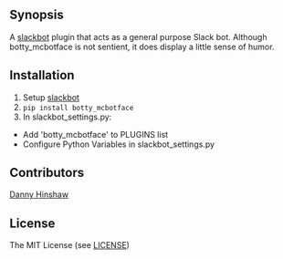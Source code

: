 ## Synopsis

A [slackbot](https://github.com/lins05/slackbot) plugin that acts as a general purpose Slack bot.
Although botty_mcbotface is not sentient, it does display a little sense of humor.

## Installation

1. Setup [slackbot](https://github.com/lins05/slackbot)
2. `pip install botty_mcbotface`
3. In slackbot_settings.py:
  * Add 'botty_mcbotface' to PLUGINS list
  * Configure Python Variables in slackbot_settings.py


## Contributors

[Danny Hinshaw](https://github.com/DannyHinshaw)

## License

The MIT License (see [LICENSE](LICENSE))
